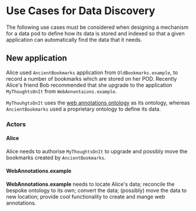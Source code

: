 # Use Cases for Data Discovery

The following use cases must be considered when designing a mechanism for a data pod to define how its data is stored and indexed so that a given application can automatically find the data that it needs.

## New application

Alice used `AncientBookmarks` application from `OldBookmarks.example`, to record a number of bookmarks which are stored on her POD.  Recently Alice's friend Bob recommended that she upgrade to the application `MyThoughtsOnIt` from `WebAnnontaions.example`.

`MyThouhgtsOnIt` uses the [web annotations ontology](https://www.w3.org/TR/annotation-vocab/#motivation) as its ontology, 
whereas `AncientBookmarks` used a proprietary ontology to define its data.

### Actors

#### Alice

Alice needs to authorise `MyThoughtsOnIt` to upgrade and possibly move the bookmarks created by `AncientBookmarks`.

#### WebAnnotations.example

**WebAnnotations.example** needs to locate Alice's data; reconcile the bespoke ontology to its own; 
convert the data; (possibly) move the data to new location; 
provide cool functionality to create and mange web annotations.
